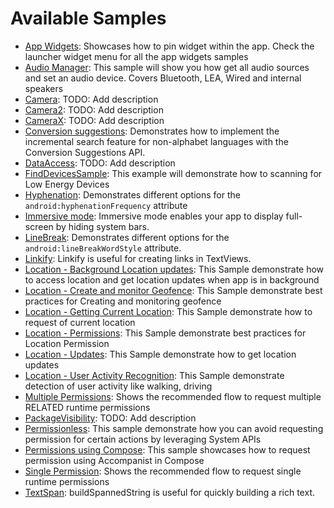 # Available Samples

- [App Widgets](/user-interface/appwidgets/src/main/java/com/example/platform/ui/appwidgets/AppWidgets.kt):
Showcases how to pin widget within the app. Check the launcher widget menu for all the app widgets samples
- [Audio Manager](/connectivity/audio/src/main/java/com/example/platform/connectivity/audio/AudioSample.kt):
This sample will show you how get all audio sources and set an audio device. Covers Bluetooth, LEA, Wired and internal speakers
- [Camera](/camera/camerax-mlkit/src/main/java/com/example/platform/camera/mlkit/CameraMLKit.kt):
TODO: Add description
- [Camera2](/camera/camera2/src/main/java/com/example/platform/camera/camera2/Camera2.kt):
TODO: Add description
- [CameraX](/camera/camerax/src/main/java/com/example/platform/camera.x/CameraX.kt):
TODO: Add description
- [Conversion suggestions](/user-interface/text/src/main/java/com/example/platform/ui/text/ConversionSuggestions.kt):
Demonstrates how to implement the incremental search feature for non-alphabet languages with the Conversion Suggestions API.
- [DataAccess](/privacy/transparency/src/main/java/com/example/platform/privacy/transparency/DataAccess.kt):
TODO: Add description
- [FindDevicesSample](/connectivity/bluetooth/ble/src/main/java/com/example/platform/connectivity/bluetooth/ble/FindDevicesSample.kt):
This example will demonstrate how to scanning for Low Energy Devices
- [Hyphenation](/user-interface/text/src/main/java/com/example/platform/ui/text/Hyphenation.kt):
Demonstrates different options for the `android:hyphenationFrequency` attribute
- [Immersive mode](/user-interface/window-insets/src/main/java/com/example/platform/ui/insets/ImmersiveMode.kt):
Immersive mode enables your app to display full-screen by hiding system bars.
- [LineBreak](/user-interface/text/src/main/java/com/example/platform/ui/text/LineBreak.kt):
Demonstrates different options for the `android:lineBreakWordStyle` attribute.
- [Linkify](/user-interface/text/src/main/java/com/example/platform/ui/text/Linkify.kt):
Linkify is useful for creating links in TextViews.
- [Location - Background Location updates](/location/src/main/java/com/example/platform/location/bglocationaccess/BgLocationAccessScreen.kt):
This Sample demonstrate how to access location and get location updates when app is in background
- [Location - Create and monitor Geofence](/location/src/main/java/com/example/platform/location/geofencing/GeofencingScreen.kt):
This Sample demonstrate best practices for Creating and monitoring geofence
- [Location - Getting Current Location](/location/src/main/java/com/example/platform/location/currentLocation/CurrentLocationScreen.kt):
This Sample demonstrate how to request of current location
- [Location - Permissions](/location/src/main/java/com/example/platform/location/permission/LocationPermissionsScreen.kt):
This Sample demonstrate best practices for Location Permission
- [Location - Updates](/location/src/main/java/com/example/platform/location/locationupdates/LocationUpdatesScreen.kt):
This Sample demonstrate how to get location updates
- [Location - User Activity Recognition](/location/src/main/java/com/example/platform/location/useractivityrecog/UserActivityRecogScreen.kt):
This Sample demonstrate detection of user activity like walking, driving 
- [Multiple Permissions](/privacy/permissions/src/main/java/com/example/platform/privacy/permissions/MultiplePermissions.kt):
Shows the recommended flow to request multiple RELATED runtime permissions
- [PackageVisibility](/privacy/data/src/main/java/com/example/platform/privacy/data/PackageVisibility.kt):
TODO: Add description
- [Permissionless](/privacy/permissions/src/main/java/com/example/platform/privacy/permissions/Permissionless.kt):
This sample demonstrate how you can avoid requesting permission for certain actions by leveraging System APIs
- [Permissions using Compose](/privacy/permissions/src/main/java/com/example/platform/privacy/permissions/ComposePermissions.kt):
This sample showcases how to request permission using Accompanist in Compose
- [Single Permission](/privacy/permissions/src/main/java/com/example/platform/privacy/permissions/SinglePermission.kt):
Shows the recommended flow to request single runtime permissions
- [TextSpan](/user-interface/text/src/main/java/com/example/platform/ui/text/TextSpan.kt):
buildSpannedString is useful for quickly building a rich text.
